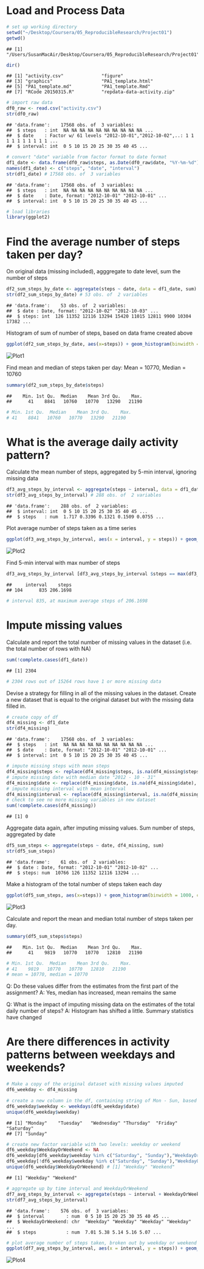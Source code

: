 # Load and Process Data


```r
# set up working directory
setwd("~/Desktop/Coursera/05_ReproducibleResearch/Project01")
getwd()
```

```
## [1] "/Users/SusanMacAir/Desktop/Coursera/05_ReproducibleResearch/Project01"
```

```r
dir()
```

```
## [1] "activity.csv"              "figure"                   
## [3] "graphics"                  "PA1_template.html"        
## [5] "PA1_template.md"           "PA1_template.Rmd"         
## [7] "RCode 20150315.R"          "repdata-data-activity.zip"
```

```r
# import raw data
df0_raw <- read.csv("activity.csv")
str(df0_raw)
```

```
## 'data.frame':	17568 obs. of  3 variables:
##  $ steps   : int  NA NA NA NA NA NA NA NA NA NA ...
##  $ date    : Factor w/ 61 levels "2012-10-01","2012-10-02",..: 1 1 1 1 1 1 1 1 1 1 ...
##  $ interval: int  0 5 10 15 20 25 30 35 40 45 ...
```

```r
# convert "date" variable from factor format to date format
df1_date <- data.frame(df0_raw$steps, as.Date(df0_raw$date, "%Y-%m-%d"), df0_raw$interval)
names(df1_date) <- c("steps", "date", "interval")
str(df1_date) # 17568 obs. of  3 variables
```

```
## 'data.frame':	17568 obs. of  3 variables:
##  $ steps   : int  NA NA NA NA NA NA NA NA NA NA ...
##  $ date    : Date, format: "2012-10-01" "2012-10-01" ...
##  $ interval: int  0 5 10 15 20 25 30 35 40 45 ...
```

```r
# load libraries
library(ggplot2)
```


# Find the average number of steps taken per day?

On original data (missing included), agggregate to date level, sum the number of steps

```r
df2_sum_steps_by_date <- aggregate(steps ~ date, data = df1_date, sum)
str(df2_sum_steps_by_date) # 53 obs. of  2 variables
```

```
## 'data.frame':	53 obs. of  2 variables:
##  $ date : Date, format: "2012-10-02" "2012-10-03" ...
##  $ steps: int  126 11352 12116 13294 15420 11015 12811 9900 10304 17382 ...
```

Histogram of sum of number of steps, based on data frame created above

```r
ggplot(df2_sum_steps_by_date, aes(x=steps)) + geom_histogram(binwidth = 1000, colour="black", fill="white")
```

![Plot1](https://raw.githubusercontent.com/sunwsusan/datasciencecoursera/master/05ReproducibleResearch/graphics/Plot1.png) 


Find mean and median of steps taken per day:
Mean = 10770, Median = 10760

```r
summary(df2_sum_steps_by_date$steps) 
```

```
##    Min. 1st Qu.  Median    Mean 3rd Qu.    Max. 
##      41    8841   10760   10770   13290   21190
```

```r
# Min. 1st Qu.  Median    Mean 3rd Qu.    Max. 
# 41    8841   10760   10770   13290   21190 
```


# What is the average daily activity pattern?

Calculate the mean number of steps, aggregated by 5-min interval, ignoring missing data

```r
df3_avg_steps_by_interval <- aggregate(steps ~ interval, data = df1_date, mean)
str(df3_avg_steps_by_interval) # 288 obs. of  2 variables
```

```
## 'data.frame':	288 obs. of  2 variables:
##  $ interval: int  0 5 10 15 20 25 30 35 40 45 ...
##  $ steps   : num  1.717 0.3396 0.1321 0.1509 0.0755 ...
```

Plot average number of steps taken as a time series

```r
ggplot(df3_avg_steps_by_interval, aes(x = interval, y = steps)) + geom_line()
```

![Plot2](https://raw.githubusercontent.com/sunwsusan/datasciencecoursera/master/05ReproducibleResearch/graphics/Plot2.png)

Find 5-min interval with max number of steps

```r
df3_avg_steps_by_interval [df3_avg_steps_by_interval $steps == max(df3_avg_steps_by_interval $steps),]
```

```
##     interval    steps
## 104      835 206.1698
```

```r
# interval 835, at maximum average steps of 206.1698
```


# Impute missing values

Calculate and report the total number of missing values in the dataset (i.e. the total number of rows with NA)

```r
sum(!complete.cases(df1_date))
```

```
## [1] 2304
```

```r
# 2304 rows out of 15264 rows have 1 or more missing data
```

Devise a strategy for filling in all of the missing values in the dataset. Create a new dataset that is equal to the original dataset but with the missing data filled in.

```r
# create copy of df
df4_missing <- df1_date
str(df4_missing)
```

```
## 'data.frame':	17568 obs. of  3 variables:
##  $ steps   : int  NA NA NA NA NA NA NA NA NA NA ...
##  $ date    : Date, format: "2012-10-01" "2012-10-01" ...
##  $ interval: int  0 5 10 15 20 25 30 35 40 45 ...
```

```r
# impute missing steps with mean steps
df4_missing$steps <- replace(df4_missing$steps, is.na(df4_missing$steps), mean(df4_missing$steps, na.rm = TRUE))
# impute missing date with median date "2012 - 10 - 31"
df4_missing$date <- replace(df4_missing$date, is.na(df4_missing$date), median(df4_missing$date, na.rm = TRUE))
# impute missing interval with mean interval
df4_missing$interval <- replace(df4_missing$interval, is.na(df4_missing$interval), mean(df4_missing$interval, na.rm = TRUE))
# check to see no more missing variables in new dataset
sum(!complete.cases(df4_missing))  
```

```
## [1] 0
```

Aggregate data again, after imputing missing values.  Sum number of steps, aggregated by date

```r
df5_sum_steps <- aggregate(steps ~ date, df4_missing, sum)
str(df5_sum_steps)
```

```
## 'data.frame':	61 obs. of  2 variables:
##  $ date : Date, format: "2012-10-01" "2012-10-02" ...
##  $ steps: num  10766 126 11352 12116 13294 ...
```

Make a histogram of the total number of steps taken each day

```r
ggplot(df5_sum_steps, aes(x=steps)) + geom_histogram(binwidth = 1000, colour="black", fill="white")
```

![Plot3](https://raw.githubusercontent.com/sunwsusan/datasciencecoursera/master/05ReproducibleResearch/graphics/Plot3.png)

Calculate and report the mean and median total number of steps taken per day. 

```r
summary(df5_sum_steps$steps)
```

```
##    Min. 1st Qu.  Median    Mean 3rd Qu.    Max. 
##      41    9819   10770   10770   12810   21190
```

```r
# Min. 1st Qu.  Median    Mean 3rd Qu.    Max. 
# 41    9819   10770   10770   12810   21190 
# mean = 10770, median = 10770
```

Q: Do these values differ from the estimates from the first part of the assignment? 
A: Yes, median has increased, mean remains the same

Q: What is the impact of imputing missing data on the estimates of the total daily number of steps?
A: Histogram has shifted a little. Summary statistics have changed



# Are there differences in activity patterns between weekdays and weekends?


```r
# Make a copy of the original dataset with missing values imputed
df6_weekday <- df4_missing

# create a new column in the df, containing string of Mon - Sun, based on date variable
df6_weekday$weekday <- weekdays(df6_weekday$date)
unique(df6_weekday$weekday)
```

```
## [1] "Monday"    "Tuesday"   "Wednesday" "Thursday"  "Friday"    "Saturday" 
## [7] "Sunday"
```

```r
# create new factor variable with two levels: weekday or weekend
df6_weekday$WeekdayOrWeekend <- NA
df6_weekday[df6_weekday$weekday %in% c("Saturday", "Sunday"),"WeekdayOrWeekend"] <- "Weekend"
df6_weekday[!df6_weekday$weekday %in% c("Saturday", "Sunday"),"WeekdayOrWeekend"] <- "Weekday"
unique(df6_weekday$WeekdayOrWeekend) # [1] "Weekday" "Weekend"
```

```
## [1] "Weekday" "Weekend"
```

```r
# aggregate up by time interval and WeekdayOrWeekend
df7_avg_steps_by_interval <- aggregate(steps ~ interval + WeekdayOrWeekend, data = df6_weekday, mean)
str(df7_avg_steps_by_interval)
```

```
## 'data.frame':	576 obs. of  3 variables:
##  $ interval        : num  0 5 10 15 20 25 30 35 40 45 ...
##  $ WeekdayOrWeekend: chr  "Weekday" "Weekday" "Weekday" "Weekday" ...
##  $ steps           : num  7.01 5.38 5.14 5.16 5.07 ...
```

```r
# plot average number of steps taken, broken out by weekday or weekend
ggplot(df7_avg_steps_by_interval, aes(x = interval, y = steps)) + geom_line() + facet_grid(WeekdayOrWeekend ~.)
```

![Plot4](https://raw.githubusercontent.com/sunwsusan/datasciencecoursera/master/05ReproducibleResearch/graphics/Plot4.png)

